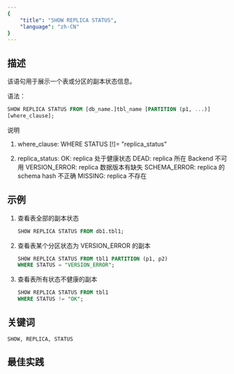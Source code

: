 ```yaml
---
{
    "title": "SHOW REPLICA STATUS",
    "language": "zh-CN"
}
---
```


<!--
Licensed to the Apache Software Foundation (ASF) under one
or more contributor license agreements.  See the NOTICE file
distributed with this work for additional information
regarding copyright ownership.  The ASF licenses this file
to you under the Apache License, Version 2.0 (the
"License"); you may not use this file except in compliance
with the License.  You may obtain a copy of the License at

  http://www.apache.org/licenses/LICENSE-2.0

Unless required by applicable law or agreed to in writing,
software distributed under the License is distributed on an
"AS IS" BASIS, WITHOUT WARRANTIES OR CONDITIONS OF ANY
KIND, either express or implied.  See the License for the
specific language governing permissions and limitations
under the License.
-->




## 描述

该语句用于展示一个表或分区的副本状态信息。

语法：

```sql
SHOW REPLICA STATUS FROM [db_name.]tbl_name [PARTITION (p1, ...)]
[where_clause];
```

说明

1. where_clause:
               WHERE STATUS [!]= "replica_status"

2. replica_status:
            OK:                         replica 处于健康状态
            DEAD:                     replica 所在 Backend 不可用
            VERSION_ERROR:  replica 数据版本有缺失
            SCHEMA_ERROR:   replica 的 schema hash 不正确
            MISSING:                 replica 不存在

## 示例

1. 查看表全部的副本状态

    ```sql
    SHOW REPLICA STATUS FROM db1.tbl1;
    ```

2. 查看表某个分区状态为 VERSION_ERROR 的副本

    ```sql
    SHOW REPLICA STATUS FROM tbl1 PARTITION (p1, p2)
    WHERE STATUS = "VERSION_ERROR";
    ```

3. 查看表所有状态不健康的副本

    ```sql
    SHOW REPLICA STATUS FROM tbl1
    WHERE STATUS != "OK";
    ```

## 关键词

    SHOW, REPLICA, STATUS

## 最佳实践


